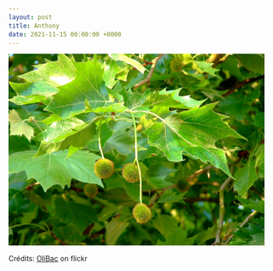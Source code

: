 ```yaml
---
layout: post
title: Anthony
date: 2021-11-15 00:00:00 +0000
---
```


![Anthony](/images/2021-11-15.jpg)

Crédits: [OliBac](https://www.flickr.com/people/olibac/) on flickr
